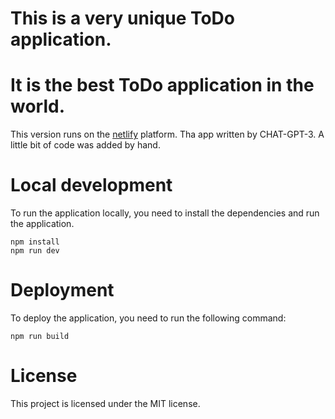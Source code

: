 # This is a very unique ToDo application.
# It is the best ToDo application in the world.
This version runs on the [netlify](https://todo-gabbenos.netlify.app/) platform.
Tha app written by CHAT-GPT-3. A little bit of code was added by hand.

# Local development
To run the application locally, you need to install the dependencies and run the application.
```
npm install
npm run dev
```

# Deployment
To deploy the application, you need to run the following command:
```
npm run build
```

# License
This project is licensed under the MIT license.